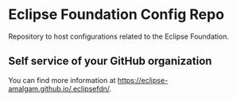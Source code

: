 # Eclipse Foundation Config Repo

Repository to host configurations related to the Eclipse Foundation.

## Self service of your GitHub organization

You can find more information at <https://eclipse-amalgam.github.io/.eclipsefdn/>.
